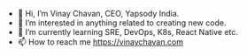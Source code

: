 - 👋 Hi, I’m Vinay Chavan, CEO, Yapsody India.
- 👀 I’m interested in anything related to creating new code.
- 🌱 I’m currently learning SRE, DevOps, K8s, React Native etc.
- 📫 How to reach me https://vinaychavan.com

<!---
davinc/davinc is a ✨ special ✨ repository because its `README.md` (this file) appears on your GitHub profile.
You can click the Preview link to take a look at your changes.
--->
